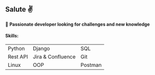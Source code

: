 ## Salute :v:

:round_pushpin: **Passionate developer looking for challenges and new knowledge**

#### Skills:
<table>
  <tr>
    <td>Python</td>
    <td>Django</td>
    <td>SQL</td>
  </tr>
  <tr>
    <td>Rest API</td>
    <td>Jira & Confluence</td>
    <td>Git</td>
  </tr>
  <tr>
    <td>Linux</td>
    <td>OOP</td>
    <td>Postman</td>
  </tr>
</table>
